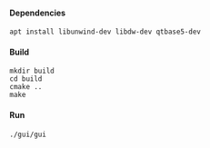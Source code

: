 #### Dependencies
`apt install libunwind-dev libdw-dev qtbase5-dev`

#### Build
```
mkdir build
cd build
cmake ..
make
```

#### Run
`./gui/gui`
